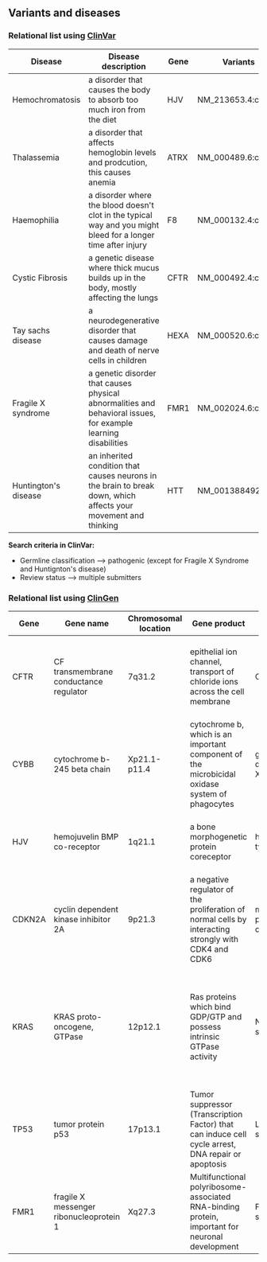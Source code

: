 ## Variants and diseases

### Relational list using [ClinVar](https://www.ncbi.nlm.nih.gov/clinvar/)

|Disease|Disease description|Gene|Variants（HGVS)|
|-------|-------------------|----|--------|
|Hemochromatosis|a disorder that causes the body to absorb too much iron from the diet|HJV|NM_213653.4:c.187C>T|
|Thalassemia|a disorder that affects hemoglobin levels and prodcution, this causes anemia|ATRX|NM_000489.6:c.134-2A>G|
|Haemophilia|a disorder where the blood doesn't clot in the typical way and you might bleed for a longer time after injury|F8|NM_000132.4:c.670+1G>A|
|Cystic Fibrosis|a genetic disease where thick mucus builds up in the body, mostly affecting the lungs|CFTR|NM_000492.4:c.772del|
|Tay sachs disease|a neurodegenerative disorder that causes damage and death of nerve cells in children|HEXA|NM_000520.6:c.749G>A|
|Fragile X syndrome|a genetic disorder that causes physical abnormalities and behavioral issues, for example learning disabilities|FMR1|NM_002024.6:c.413G>A|
|Huntington's disease|an inherited condition that causes neurons in the brain to break down, which affects your movement and thinking|HTT|NM_001388492.1:c.6250G>A|

**Search criteria in ClinVar:** 
  * Germline classification --> pathogenic (except for Fragile X Syndrome and Huntignton's disease)
  * Review status --> multiple submitters

### Relational list using [ClinGen](https://clinicalgenome.org/)

|Gene|Gene name|Chromosomal location|Gene product|Disease|Disease description|
|----|---------|--------------------|------------|-------|-------------------|
|CFTR|CF transmembrane conductance regulator|7q31.2|epithelial ion channel, transport of chloride ions across the cell membrane|Cystic fibrosis|a genetic disorder characterized by the production of sweat with a high salt content and mucus secretions with an abnormal viscosity|
|CYBB|cytochrome b-245 beta chain|Xp21.1-p11.4|cytochrome b, which is an important component of the microbicidal oxidase system of phagocytes|granulomatous disease, chronic, X-linked|a disorder of phagocyites where we have impaired killing of bacteria and fungi, which leads to immunodeficiency|
|HJV|hemojuvelin BMP co-receptor|1q21.1|a bone morphogenetic protein coreceptor|hemochromatosis type 2A|disease in which we have an iron overload because too much iron builds up in the body|
|CDKN2A|cyclin dependent kinase inhibitor 2A|9p21.3|a negative regulator of the proliferation of normal cells by interacting strongly with CDK4 and CDK6|melanoma-pancreatic cancer syndrome|a syndrome in which mutation carriers have a predisposition for developing malignant melanoma and/or pancreatic cancer|
|KRAS|KRAS proto-oncogene, GTPase|12p12.1|Ras proteins which bind GDP/GTP and possess intrinsic GTPase activity|Noonan syndrome|an inherited disorder that is characterised by short stature, subtle facial dysmorphisms, chest deformity, congenital heart disease, and variable degrees of developmental delay|
|TP53|tumor protein p53|17p13.1|Tumor suppressor (Transcription Factor) that can induce cell cycle arrest, DNA repair or apoptosis|Li-Fraumeni syndrome|a rare genetic disorder that increases the risk that you will develop cancer|
|FMR1|fragile X messenger ribonucleoprotein 1|Xq27.3|Multifunctional polyribosome-associated RNA-binding protein, important for neuronal development|Fragile X syndrome|a genetic disorder characterized by mild-to-moderate intellectual disability|
